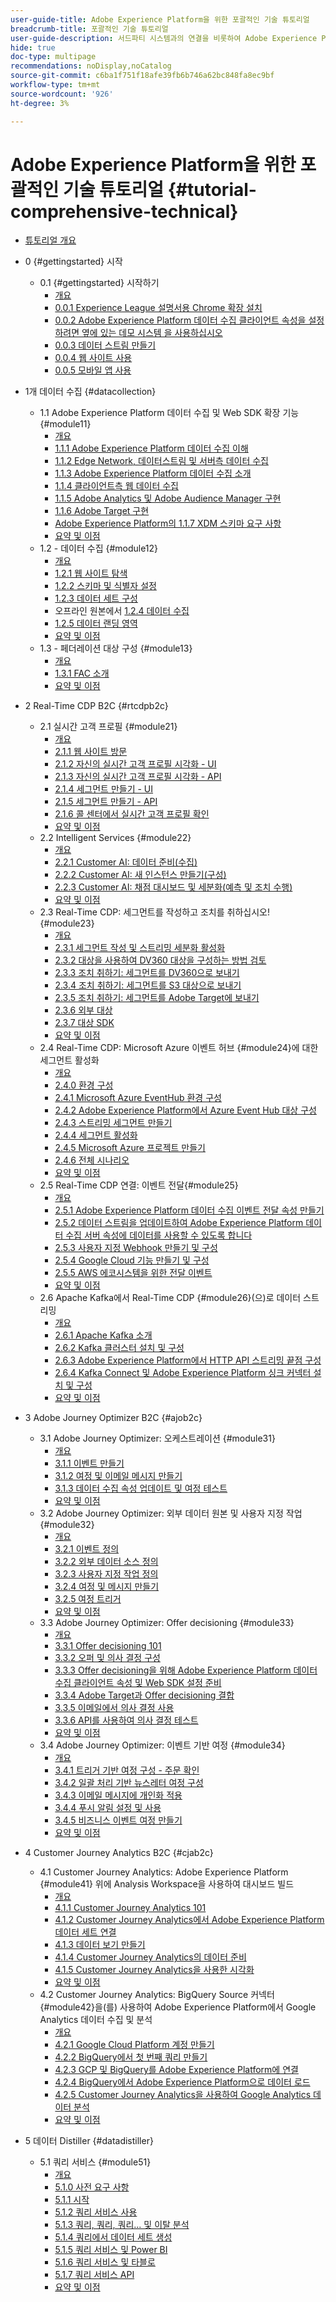 ```yaml
---
user-guide-title: Adobe Experience Platform을 위한 포괄적인 기술 튜토리얼
breadcrumb-title: 포괄적인 기술 튜토리얼
user-guide-description: 서드파티 시스템과의 연결을 비롯하여 Adobe Experience Platform의 다양한 측면을 다루는 실습 튜토리얼입니다.
hide: true
doc-type: multipage
recommendations: noDisplay,noCatalog
source-git-commit: c6ba1f751f18afe39fb6b746a62bc848fa8ec9bf
workflow-type: tm+mt
source-wordcount: '926'
ht-degree: 3%

---
```



# Adobe Experience Platform을 위한 포괄적인 기술 튜토리얼 {#tutorial-comprehensive-technical}

+ [튜토리얼 개요](/help/tutorial-comprehensive-technical/overview.md)

+ 0 {#gettingstarted} 시작
   + 0.1 {#gettingstarted} 시작하기
      + [개요](/help/tutorial-comprehensive-technical/modules/gettingstarted/gettingstarted/getting-started.md)
      + [0.0.1 Experience League 설명서용 Chrome 확장 설치](/help/tutorial-comprehensive-technical/modules/gettingstarted/gettingstarted/ex1.md)
      + [0.0.2 Adobe Experience Platform 데이터 수집 클라이언트 속성을 설정하려면 옆에 있는 데모 시스템 을 사용하십시오](/help/tutorial-comprehensive-technical/modules/gettingstarted/gettingstarted/ex2.md)
      + [0.0.3 데이터 스트림 만들기](/help/tutorial-comprehensive-technical/modules/gettingstarted/gettingstarted/ex3.md)
      + [0.0.4 웹 사이트 사용](/help/tutorial-comprehensive-technical/modules/gettingstarted/gettingstarted/ex4.md)
      + [0.0.5 모바일 앱 사용](/help/tutorial-comprehensive-technical/modules/gettingstarted/gettingstarted/ex5.md)

+ 1개 데이터 수집 {#datacollection}
   + 1.1 Adobe Experience Platform 데이터 수집 및 Web SDK 확장 기능 {#module11}
      + [개요](/help/tutorial-comprehensive-technical/modules/datacollection/module1.1/data-ingestion-launch-web-sdk.md)
      + [1.1.1 Adobe Experience Platform 데이터 수집 이해](/help/tutorial-comprehensive-technical/modules/datacollection/module1.1/ex1.md)
      + [1.1.2 Edge Network, 데이터스트림 및 서버측 데이터 수집](/help/tutorial-comprehensive-technical/modules/datacollection/module1.1/ex2.md)
      + [1.1.3 Adobe Experience Platform 데이터 수집 소개](/help/tutorial-comprehensive-technical/modules/datacollection/module1.1/ex3.md)
      + [1.1.4 클라이언트측 웹 데이터 수집](/help/tutorial-comprehensive-technical/modules/datacollection/module1.1/ex4.md)
      + [1.1.5 Adobe Analytics 및 Adobe Audience Manager 구현](/help/tutorial-comprehensive-technical/modules/datacollection/module1.1/ex5.md)
      + [1.1.6 Adobe Target 구현](/help/tutorial-comprehensive-technical/modules/datacollection/module1.1/ex6.md)
      + [Adobe Experience Platform의 1.1.7 XDM 스키마 요구 사항](/help/tutorial-comprehensive-technical/modules/datacollection/module1.1/ex7.md)
      + [요약 및 이점](/help/tutorial-comprehensive-technical/modules/datacollection/module1.1/summary.md)
   + 1.2 - 데이터 수집 {#module12}
      + [개요](/help/tutorial-comprehensive-technical/modules/datacollection/module1.2/data-ingestion.md)
      + [1.2.1 웹 사이트 탐색](/help/tutorial-comprehensive-technical/modules/datacollection/module1.2/ex1.md)
      + [1.2.2 스키마 및 식별자 설정](/help/tutorial-comprehensive-technical/modules/datacollection/module1.2/ex2.md)
      + [1.2.3 데이터 세트 구성](/help/tutorial-comprehensive-technical/modules/datacollection/module1.2/ex3.md)
      + 오프라인 원본에서 [1.2.4 데이터 수집](/help/tutorial-comprehensive-technical/modules/datacollection/module1.2/ex4.md)
      + [1.2.5 데이터 랜딩 영역](/help/tutorial-comprehensive-technical/modules/datacollection/module1.2/ex5.md)
      + [요약 및 이점](/help/tutorial-comprehensive-technical/modules/datacollection/module1.2/summary.md)
   + 1.3 - 페더레이션 대상 구성 {#module13}
      + [개요](/help/tutorial-comprehensive-technical/modules/datacollection/module1.3/fac.md)
      + [1.3.1 FAC 소개](/help/tutorial-comprehensive-technical/modules/datacollection/module1.3/ex1.md)
      + [요약 및 이점](/help/tutorial-comprehensive-technical/modules/datacollection/module1.3/summary.md)

+ 2 Real-Time CDP B2C {#rtcdpb2c}
   + 2.1 실시간 고객 프로필 {#module21}
      + [개요](/help/tutorial-comprehensive-technical/modules/rtcdp-b2c/module2.1/real-time-customer-profile.md)
      + [2.1.1 웹 사이트 방문](/help/tutorial-comprehensive-technical/modules/rtcdp-b2c/module2.1/ex1.md)
      + [2.1.2 자신의 실시간 고객 프로필 시각화 - UI](/help/tutorial-comprehensive-technical/modules/rtcdp-b2c/module2.1/ex2.md)
      + [2.1.3 자신의 실시간 고객 프로필 시각화 - API](/help/tutorial-comprehensive-technical/modules/rtcdp-b2c/module2.1/ex3.md)
      + [2.1.4 세그먼트 만들기 - UI](/help/tutorial-comprehensive-technical/modules/rtcdp-b2c/module2.1/ex4.md)
      + [2.1.5 세그먼트 만들기 - API](/help/tutorial-comprehensive-technical/modules/rtcdp-b2c/module2.1/ex5.md)
      + [2.1.6 콜 센터에서 실시간 고객 프로필 확인](/help/tutorial-comprehensive-technical/modules/rtcdp-b2c/module2.1/ex6.md)
      + [요약 및 이점](/help/tutorial-comprehensive-technical/modules/rtcdp-b2c/module2.1/summary.md)
   + 2.2 Intelligent Services {#module22}
      + [개요](/help/tutorial-comprehensive-technical/modules/rtcdp-b2c/module2.2/intelligent-services.md)
      + [2.2.1 Customer AI: 데이터 준비(수집)](/help/tutorial-comprehensive-technical/modules/rtcdp-b2c/module2.2/ex1.md)
      + [2.2.2 Customer AI: 새 인스턴스 만들기(구성)](/help/tutorial-comprehensive-technical/modules/rtcdp-b2c/module2.2/ex2.md)
      + [2.2.3 Customer AI: 채점 대시보드 및 세분화(예측 및 조치 수행)](/help/tutorial-comprehensive-technical/modules/rtcdp-b2c/module2.2/ex3.md)
      + [요약 및 이점](/help/tutorial-comprehensive-technical/modules/rtcdp-b2c/module2.2/summary.md)
   + 2.3 Real-Time CDP: 세그먼트를 작성하고 조치를 취하십시오! {#module23}
      + [개요](/help/tutorial-comprehensive-technical/modules/rtcdp-b2c/module2.3/real-time-cdp-build-a-segment-take-action.md)
      + [2.3.1 세그먼트 작성 및 스트리밍 세분화 활성화](/help/tutorial-comprehensive-technical/modules/rtcdp-b2c/module2.3/ex1.md)
      + [2.3.2 대상을 사용하여 DV360 대상을 구성하는 방법 검토](/help/tutorial-comprehensive-technical/modules/rtcdp-b2c/module2.3/ex2.md)
      + [2.3.3 조치 취하기: 세그먼트를 DV360으로 보내기](/help/tutorial-comprehensive-technical/modules/rtcdp-b2c/module2.3/ex3.md)
      + [2.3.4 조치 취하기: 세그먼트를 S3 대상으로 보내기](/help/tutorial-comprehensive-technical/modules/rtcdp-b2c/module2.3/ex4.md)
      + [2.3.5 조치 취하기: 세그먼트를 Adobe Target에 보내기](/help/tutorial-comprehensive-technical/modules/rtcdp-b2c/module2.3/ex5.md)
      + [2.3.6 외부 대상](/help/tutorial-comprehensive-technical/modules/rtcdp-b2c/module2.3/ex6.md)
      + [2.3.7 대상 SDK](/help/tutorial-comprehensive-technical/modules/rtcdp-b2c/module2.3/ex7.md)
      + [요약 및 이점](/help/tutorial-comprehensive-technical/modules/rtcdp-b2c/module2.3/summary.md)
   + 2.4 Real-Time CDP: Microsoft Azure 이벤트 허브 {#module24}에 대한 세그먼트 활성화
      + [개요](/help/tutorial-comprehensive-technical/modules/rtcdp-b2c/module2.4/segment-activation-microsoft-azure-eventhub.md)
      + [2.4.0 환경 구성](/help/tutorial-comprehensive-technical/modules/rtcdp-b2c/module2.4/ex0.md)
      + [2.4.1 Microsoft Azure EventHub 환경 구성](/help/tutorial-comprehensive-technical/modules/rtcdp-b2c/module2.4/ex1.md)
      + [2.4.2 Adobe Experience Platform에서 Azure Event Hub 대상 구성](/help/tutorial-comprehensive-technical/modules/rtcdp-b2c/module2.4/ex2.md)
      + [2.4.3 스트리밍 세그먼트 만들기](/help/tutorial-comprehensive-technical/modules/rtcdp-b2c/module2.4/ex3.md)
      + [2.4.4 세그먼트 활성화](/help/tutorial-comprehensive-technical/modules/rtcdp-b2c/module2.4/ex4.md)
      + [2.4.5 Microsoft Azure 프로젝트 만들기](/help/tutorial-comprehensive-technical/modules/rtcdp-b2c/module2.4/ex5.md)
      + [2.4.6 전체 시나리오](/help/tutorial-comprehensive-technical/modules/rtcdp-b2c/module2.4/ex6.md)
      + [요약 및 이점](/help/tutorial-comprehensive-technical/modules/rtcdp-b2c/module2.4/summary.md)
   + 2.5 Real-Time CDP 연결: 이벤트 전달{#module25}
      + [개요](/help/tutorial-comprehensive-technical/modules/rtcdp-b2c/module2.5/aep-data-collection-ssf.md)
      + [2.5.1 Adobe Experience Platform 데이터 수집 이벤트 전달 속성 만들기](/help/tutorial-comprehensive-technical/modules/rtcdp-b2c/module2.5/ex1.md)
      + [2.5.2 데이터 스트림을 업데이트하여 Adobe Experience Platform 데이터 수집 서버 속성에 데이터를 사용할 수 있도록 합니다](/help/tutorial-comprehensive-technical/modules/rtcdp-b2c/module2.5/ex2.md)
      + [2.5.3 사용자 지정 Webhook 만들기 및 구성](/help/tutorial-comprehensive-technical/modules/rtcdp-b2c/module2.5/ex3.md)
      + [2.5.4 Google Cloud 기능 만들기 및 구성](/help/tutorial-comprehensive-technical/modules/rtcdp-b2c/module2.5/ex4.md)
      + [2.5.5 AWS 에코시스템을 위한 전달 이벤트](/help/tutorial-comprehensive-technical/modules/rtcdp-b2c/module2.5/ex5.md)
      + [요약 및 이점](/help/tutorial-comprehensive-technical/modules/rtcdp-b2c/module2.5/summary.md)
   + 2.6 Apache Kafka에서 Real-Time CDP {#module26}(으)로 데이터 스트리밍
      + [개요](/help/tutorial-comprehensive-technical/modules/rtcdp-b2c/module2.6/aep-apache-kafka.md)
      + [2.6.1 Apache Kafka 소개](/help/tutorial-comprehensive-technical/modules/rtcdp-b2c/module2.6/ex1.md)
      + [2.6.2 Kafka 클러스터 설치 및 구성](/help/tutorial-comprehensive-technical/modules/rtcdp-b2c/module2.6/ex2.md)
      + [2.6.3 Adobe Experience Platform에서 HTTP API 스트리밍 끝점 구성](/help/tutorial-comprehensive-technical/modules/rtcdp-b2c/module2.6/ex3.md)
      + [2.6.4 Kafka Connect 및 Adobe Experience Platform 싱크 커넥터 설치 및 구성](/help/tutorial-comprehensive-technical/modules/rtcdp-b2c/module2.6/ex4.md)
      + [요약 및 이점](/help/tutorial-comprehensive-technical/modules/rtcdp-b2c/module2.6/summary.md)

+ 3 Adobe Journey Optimizer B2C {#ajob2c}
   + 3.1 Adobe Journey Optimizer: 오케스트레이션 {#module31}
      + [개요](/help/tutorial-comprehensive-technical/modules/ajo-b2c/module3.1/journey-orchestration-create-account.md)
      + [3.1.1 이벤트 만들기](/help/tutorial-comprehensive-technical/modules/ajo-b2c/module3.1/ex1.md)
      + [3.1.2 여정 및 이메일 메시지 만들기](/help/tutorial-comprehensive-technical/modules/ajo-b2c/module3.1/ex2.md)
      + [3.1.3 데이터 수집 속성 업데이트 및 여정 테스트](/help/tutorial-comprehensive-technical/modules/ajo-b2c/module3.1/ex3.md)
      + [요약 및 이점](/help/tutorial-comprehensive-technical/modules/ajo-b2c/module3.1/summary.md)
   + 3.2 Adobe Journey Optimizer: 외부 데이터 원본 및 사용자 지정 작업 {#module32}
      + [개요](/help/tutorial-comprehensive-technical/modules/ajo-b2c/module3.2/journey-orchestration-external-weather-api-sms.md)
      + [3.2.1 이벤트 정의](/help/tutorial-comprehensive-technical/modules/ajo-b2c/module3.2/ex1.md)
      + [3.2.2 외부 데이터 소스 정의](/help/tutorial-comprehensive-technical/modules/ajo-b2c/module3.2/ex2.md)
      + [3.2.3 사용자 지정 작업 정의](/help/tutorial-comprehensive-technical/modules/ajo-b2c/module3.2/ex3.md)
      + [3.2.4 여정 및 메시지 만들기](/help/tutorial-comprehensive-technical/modules/ajo-b2c/module3.2/ex4.md)
      + [3.2.5 여정 트리거](/help/tutorial-comprehensive-technical/modules/ajo-b2c/module3.2/ex5.md)
      + [요약 및 이점](/help/tutorial-comprehensive-technical/modules/ajo-b2c/module3.2/summary.md)
   + 3.3 Adobe Journey Optimizer: Offer decisioning {#module33}
      + [개요](/help/tutorial-comprehensive-technical/modules/ajo-b2c/module3.3/offer-decisioning.md)
      + [3.3.1 Offer decisioning 101](/help/tutorial-comprehensive-technical/modules/ajo-b2c/module3.3/ex1.md)
      + [3.3.2 오퍼 및 의사 결정 구성](/help/tutorial-comprehensive-technical/modules/ajo-b2c/module3.3/ex2.md)
      + [3.3.3 Offer decisioning을 위해 Adobe Experience Platform 데이터 수집 클라이언트 속성 및 Web SDK 설정 준비](/help/tutorial-comprehensive-technical/modules/ajo-b2c/module3.3/ex3.md)
      + [3.3.4 Adobe Target과 Offer decisioning 결합](/help/tutorial-comprehensive-technical/modules/ajo-b2c/module3.3/ex4.md)
      + [3.3.5 이메일에서 의사 결정 사용](/help/tutorial-comprehensive-technical/modules/ajo-b2c/module3.3/ex5.md)
      + [3.3.6 API를 사용하여 의사 결정 테스트](/help/tutorial-comprehensive-technical/modules/ajo-b2c/module3.3/ex6.md)
      + [요약 및 이점](/help/tutorial-comprehensive-technical/modules/ajo-b2c/module3.3/summary.md)
   + 3.4 Adobe Journey Optimizer: 이벤트 기반 여정 {#module34}
      + [개요](/help/tutorial-comprehensive-technical/modules/ajo-b2c/module3.4/journeyoptimizer.md)
      + [3.4.1 트리거 기반 여정 구성 - 주문 확인](/help/tutorial-comprehensive-technical/modules/ajo-b2c/module3.4/ex1.md)
      + [3.4.2 일괄 처리 기반 뉴스레터 여정 구성](/help/tutorial-comprehensive-technical/modules/ajo-b2c/module3.4/ex2.md)
      + [3.4.3 이메일 메시지에 개인화 적용](/help/tutorial-comprehensive-technical/modules/ajo-b2c/module3.4/ex3.md)
      + [3.4.4 푸시 알림 설정 및 사용](/help/tutorial-comprehensive-technical/modules/ajo-b2c/module3.4/ex4.md)
      + [3.4.5 비즈니스 이벤트 여정 만들기](/help/tutorial-comprehensive-technical/modules/ajo-b2c/module3.4/ex5.md)
      + [요약 및 이점](/help/tutorial-comprehensive-technical/modules/ajo-b2c/module3.4/summary.md)

+ 4 Customer Journey Analytics B2C {#cjab2c}
   + 4.1 Customer Journey Analytics: Adobe Experience Platform {#module41} 위에 Analysis Workspace을 사용하여 대시보드 빌드
      + [개요](/help/tutorial-comprehensive-technical/modules/cja-b2c/module4.1/customer-journey-analytics-build-a-dashboard.md)
      + [4.1.1 Customer Journey Analytics 101](/help/tutorial-comprehensive-technical/modules/cja-b2c/module4.1/ex1.md)
      + [4.1.2 Customer Journey Analytics에서 Adobe Experience Platform 데이터 세트 연결](/help/tutorial-comprehensive-technical/modules/cja-b2c/module4.1/ex2.md)
      + [4.1.3 데이터 보기 만들기](/help/tutorial-comprehensive-technical/modules/cja-b2c/module4.1/ex3.md)
      + [4.1.4 Customer Journey Analytics의 데이터 준비](/help/tutorial-comprehensive-technical/modules/cja-b2c/module4.1/ex4.md)
      + [4.1.5 Customer Journey Analytics을 사용한 시각화](/help/tutorial-comprehensive-technical/modules/cja-b2c/module4.1/ex5.md)
      + [요약 및 이점](/help/tutorial-comprehensive-technical/modules/cja-b2c/module4.1/summary.md)
   + 4.2 Customer Journey Analytics: BigQuery Source 커넥터 {#module42}을(를) 사용하여 Adobe Experience Platform에서 Google Analytics 데이터 수집 및 분석
      + [개요](/help/tutorial-comprehensive-technical/modules/cja-b2c/module4.2/customer-journey-analytics-bigquery-gcp.md)
      + [4.2.1 Google Cloud Platform 계정 만들기](/help/tutorial-comprehensive-technical/modules/cja-b2c/module4.2/ex1.md)
      + [4.2.2 BigQuery에서 첫 번째 쿼리 만들기](/help/tutorial-comprehensive-technical/modules/cja-b2c/module4.2/ex2.md)
      + [4.2.3 GCP 및 BigQuery를 Adobe Experience Platform에 연결](/help/tutorial-comprehensive-technical/modules/cja-b2c/module4.2/ex3.md)
      + [4.2.4 BigQuery에서 Adobe Experience Platform으로 데이터 로드](/help/tutorial-comprehensive-technical/modules/cja-b2c/module4.2/ex4.md)
      + [4.2.5 Customer Journey Analytics을 사용하여 Google Analytics 데이터 분석](/help/tutorial-comprehensive-technical/modules/cja-b2c/module4.2/ex5.md)
      + [요약 및 이점](/help/tutorial-comprehensive-technical/modules/cja-b2c/module4.2/summary.md)

+ 5 데이터 Distiller {#datadistiller}
   + 5.1 쿼리 서비스 {#module51}
      + [개요](/help/tutorial-comprehensive-technical/modules/datadistiller/module5.1/query-service.md)
      + [5.1.0 사전 요구 사항](/help/tutorial-comprehensive-technical/modules/datadistiller/module5.1/ex0.md)
      + [5.1.1 시작](/help/tutorial-comprehensive-technical/modules/datadistiller/module5.1/ex1.md)
      + [5.1.2 쿼리 서비스 사용](/help/tutorial-comprehensive-technical/modules/datadistiller/module5.1/ex2.md)
      + [5.1.3 쿼리, 쿼리, 쿼리... 및 이탈 분석](/help/tutorial-comprehensive-technical/modules/datadistiller/module5.1/ex3.md)
      + [5.1.4 쿼리에서 데이터 세트 생성](/help/tutorial-comprehensive-technical/modules/datadistiller/module5.1/ex4.md)
      + [5.1.5 쿼리 서비스 및 Power BI](/help/tutorial-comprehensive-technical/modules/datadistiller/module5.1/ex5.md)
      + [5.1.6 쿼리 서비스 및 타블로](/help/tutorial-comprehensive-technical/modules/datadistiller/module5.1/ex6.md)
      + [5.1.7 쿼리 서비스 API](/help/tutorial-comprehensive-technical/modules/datadistiller/module5.1/ex7.md)
      + [요약 및 이점](/help/tutorial-comprehensive-technical/modules/datadistiller/module5.1/summary.md)




